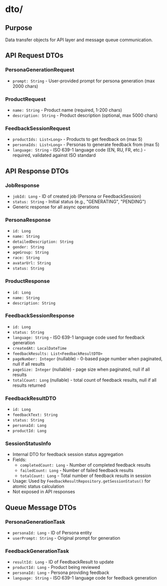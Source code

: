 # dto/

## Purpose
Data transfer objects for API layer and message queue communication.

## API Request DTOs

### PersonaGenerationRequest
- `prompt: String` - User-provided prompt for persona generation (max 2000 chars)

### ProductRequest
- `name: String` - Product name (required, 1-200 chars)
- `description: String` - Product description (optional, max 5000 chars)

### FeedbackSessionRequest
- `productIds: List<Long>` - Products to get feedback on (max 5)
- `personaIds: List<Long>` - Personas to generate feedback from (max 5)
- `language: String` - ISO 639-1 language code (EN, RU, FR, etc.) - required, validated against ISO standard

## API Response DTOs

### JobResponse
- `jobId: Long` - ID of created job (Persona or FeedbackSession)
- `status: String` - Initial status (e.g., "GENERATING", "PENDING")
- Generic response for all async operations

### PersonaResponse
- `id: Long`
- `name: String`
- `detailedDescription: String`
- `gender: String`
- `ageGroup: String`
- `race: String`
- `avatarUrl: String`
- `status: String`

### ProductResponse
- `id: Long`
- `name: String`
- `description: String`

### FeedbackSessionResponse
- `id: Long`
- `status: String`
- `language: String` - ISO 639-1 language code used for feedback generation
- `createdAt: LocalDateTime`
- `feedbackResults: List<FeedbackResultDTO>`
- `pageNumber: Integer` (nullable) - 0-based page number when paginated, null if all results
- `pageSize: Integer` (nullable) - page size when paginated, null if all results
- `totalCount: Long` (nullable) - total count of feedback results, null if all results returned

### FeedbackResultDTO
- `id: Long`
- `feedbackText: String`
- `status: String`
- `personaId: Long`
- `productId: Long`

### SessionStatusInfo
- Internal DTO for feedback session status aggregation
- Fields:
  - `completedCount: Long` - Number of completed feedback results
  - `failedCount: Long` - Number of failed feedback results
  - `totalCount: Long` - Total number of feedback results in session
- Usage: Used by `FeedbackResultRepository.getSessionStatus()` for atomic status calculation
- Not exposed in API responses

## Queue Message DTOs

### PersonaGenerationTask
- `personaId: Long` - ID of Persona entity
- `userPrompt: String` - Original prompt for generation

### FeedbackGenerationTask
- `resultId: Long` - ID of FeedbackResult to update
- `productId: Long` - Product being reviewed
- `personaId: Long` - Persona providing feedback
- `language: String` - ISO 639-1 language code for feedback generation

